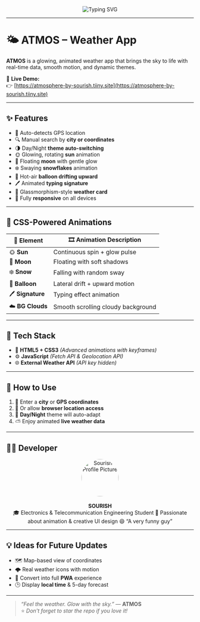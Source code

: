 <div align="center">
  <img src="https://readme-typing-svg.herokuapp.com?font=Fira+Code&size=22&pause=1000&color=00C7B7&width=500&lines=Welcome+to+ATMOS+Weather+App!;Created+with+%E2%9D%A4%EF%B8%8F+by+SOURISH" alt="Typing SVG" />
</div>

---

# 🌤️ **ATMOS – Weather App**

**ATMOS** is a glowing, animated weather app that brings the sky to life with real-time data, smooth motion, and dynamic themes.

🔗 **Live Demo:**  
👉 [https://atmosphere-by-sourish.tiiny.site](https://atmosphere-by-sourish.tiiny.site)

---

## ✨ **Features**

- 📍 Auto-detects GPS location  
- 🔍 Manual search by **city or coordinates**  
- 🌗 Day/Night **theme auto-switching**  
- 🌞 Glowing, rotating **sun** animation  
- 🌙 Floating **moon** with gentle glow  
- ❄️ Swaying **snowflakes** animation  
- 🎈 Hot-air **balloon drifting upward**  
- 🖊️ Animated **typing signature**  
- 🧊 Glassmorphism-style **weather card**  
- 📱 Fully **responsive** on all devices  

---

## 🎥 **CSS-Powered Animations**

| 🌈 Element      | 🎞️ Animation Description            |
|----------------|--------------------------------------|
| 🌞 **Sun**      | Continuous spin + glow pulse         |
| 🌙 **Moon**     | Floating with soft shadows           |
| ❄️ **Snow**     | Falling with random sway             |
| 🎈 **Balloon**  | Lateral drift + upward motion        |
| 🖊️ **Signature**| Typing effect animation              |
| ☁️ **BG Clouds**| Smooth scrolling cloudy background   |

---

## 🧰 **Tech Stack**

- 🧱 **HTML5 + CSS3** *(Advanced animations with keyframes)*
- ⚙️ **JavaScript** *(Fetch API & Geolocation API)*
- 🌐 **External Weather API** *(API key hidden)*

---

## 🚀 **How to Use**

1. 🔎 Enter a **city** or **GPS coordinates**  
2. 📍 Or allow **browser location access**  
3. 🌇 **Day/Night** theme will auto-adapt  
4. ⛅ Enjoy animated **live weather data**  

---

## 👨‍💻 **Developer**

<div align="center">
  <img src="https://github.com/Sourish-Coder07.png" width="100" style="border-radius: 50%;" alt="Sourish Profile Picture" />
  <br><br>
  <strong>SOURISH</strong><br>
  🎓 Electronics & Telecommunication Engineering Student  
  🎨 Passionate about animation & creative UI design  
  😄 “A very funny guy”  
</div>

---

## 💡 **Ideas for Future Updates**

- 🗺️ Map-based view of coordinates  
- 🌩️ Real weather icons with motion  
- 📲 Convert into full **PWA** experience  
- 🕒 Display **local time** & 5-day forecast  

---

> _“Feel the weather. Glow with the sky.”_ — **ATMOS**  
⭐ *Don't forget to star the repo if you love it!*

